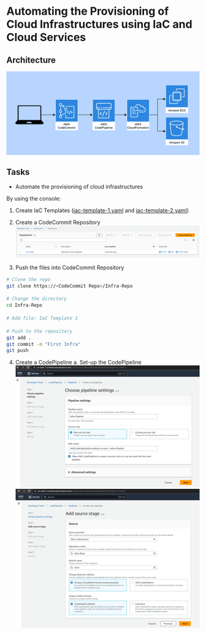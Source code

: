 # Automating the Provisioning of Cloud Infrastructures using IaC and Cloud Services

## Architecture

![Architecture](https://github.com/Mregojos/Cloud-Infrastructures/blob/main/images/Architecture.png?raw=true)

## Tasks
* Automate the provisioning of cloud infrastructures

By using the console:
1. Create IaC Templates ([iac-template-1.yaml](https://github.com/Mregojos/Cloud-Infrastructures/blob/main/code/iac-template-1.yaml) and [iac-template-2.yaml](https://github.com/Mregojos/Cloud-Infrastructures/blob/main/code/iac-template-2.yaml))

2. Create a CodeCommit Repository
![CodeCommit](https://github.com/Mregojos/Cloud-Infrastructures/blob/main/images/CodeCommit.png?raw=true)

3. Push the files into CodeCommit Repository
```sh
# Clone the repo
git clone https://<CodeCommit Repo>/Infra-Repo

# Change the directory
cd Infra-Repo

# Add file: IaC Template 1

# Push to the repository
git add .
git commit -m "First Infra"
git push
```

4. Create a CodePipeline
a. Set-up the CodePipeline
![](https://github.com/Mregojos/Cloud-Infrastructures/blob/main/images/CodePipeline%20a-1.png)
![](https://github.com/Mregojos/Cloud-Infrastructures/blob/main/images/CodePipeline%20a-2.png)


